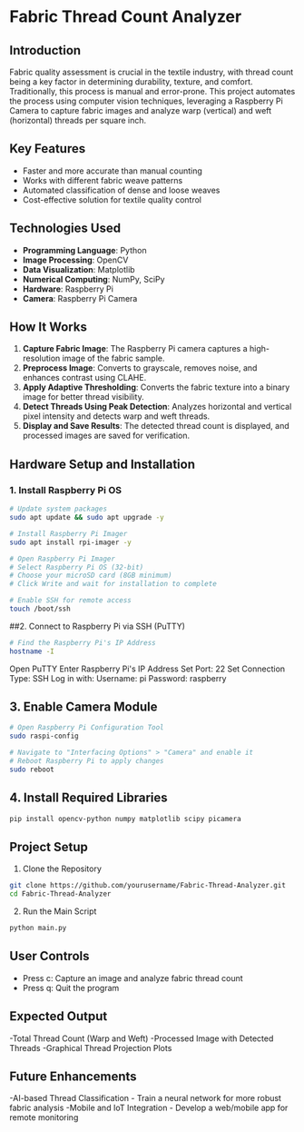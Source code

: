 # Fabric Thread Count Analyzer

## Introduction

Fabric quality assessment is crucial in the textile industry, with thread count being a key factor in determining durability, texture, and comfort. Traditionally, this process is manual and error-prone. This project automates the process using computer vision techniques, leveraging a Raspberry Pi Camera to capture fabric images and analyze warp (vertical) and weft (horizontal) threads per square inch.

## Key Features

- Faster and more accurate than manual counting
- Works with different fabric weave patterns
- Automated classification of dense and loose weaves
- Cost-effective solution for textile quality control

## Technologies Used

- **Programming Language**: Python
- **Image Processing**: OpenCV
- **Data Visualization**: Matplotlib
- **Numerical Computing**: NumPy, SciPy
- **Hardware**: Raspberry Pi
- **Camera**: Raspberry Pi Camera

## How It Works

1. **Capture Fabric Image**: The Raspberry Pi camera captures a high-resolution image of the fabric sample.
2. **Preprocess Image**: Converts to grayscale, removes noise, and enhances contrast using CLAHE.
3. **Apply Adaptive Thresholding**: Converts the fabric texture into a binary image for better thread visibility.
4. **Detect Threads Using Peak Detection**: Analyzes horizontal and vertical pixel intensity and detects warp and weft threads.
5. **Display and Save Results**: The detected thread count is displayed, and processed images are saved for verification.

## Hardware Setup and Installation

### 1. Install Raspberry Pi OS

```bash
# Update system packages
sudo apt update && sudo apt upgrade -y

# Install Raspberry Pi Imager
sudo apt install rpi-imager -y

# Open Raspberry Pi Imager
# Select Raspberry Pi OS (32-bit)
# Choose your microSD card (8GB minimum)
# Click Write and wait for installation to complete

# Enable SSH for remote access
touch /boot/ssh
```
##2. Connect to Raspberry Pi via SSH (PuTTY)
```bash
# Find the Raspberry Pi's IP Address
hostname -I
```
Open PuTTY
Enter Raspberry Pi's IP Address
Set Port: 22
Set Connection Type: SSH
Log in with:
Username: pi
Password: raspberry

## 3. Enable Camera Module
```bash
# Open Raspberry Pi Configuration Tool
sudo raspi-config

# Navigate to "Interfacing Options" > "Camera" and enable it
# Reboot Raspberry Pi to apply changes
sudo reboot
```
## 4. Install Required Libraries
```bash
pip install opencv-python numpy matplotlib scipy picamera
```

## Project Setup
1. Clone the Repository
``` bash
git clone https://github.com/yourusername/Fabric-Thread-Analyzer.git
cd Fabric-Thread-Analyzer
```
2. Run the Main Script
```bash
python main.py
```
## User Controls

- Press c: Capture an image and analyze fabric thread count
- Press q: Quit the program

## Expected Output

-Total Thread Count (Warp and Weft)
-Processed Image with Detected Threads
-Graphical Thread Projection Plots

## Future Enhancements
-AI-based Thread Classification - Train a neural network for more robust fabric analysis
-Mobile and IoT Integration - Develop a web/mobile app for remote monitoring


